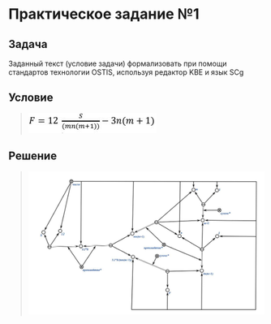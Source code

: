 # Практическое задание №1

## Задача

Заданный текст (условие задачи) формализовать при помощи стандартов технологии OSTIS, используя редактор KBE и язык SCg

## Условие

>![1](task.JPG)

## Решение 

> ![2](pz2.JPG)
